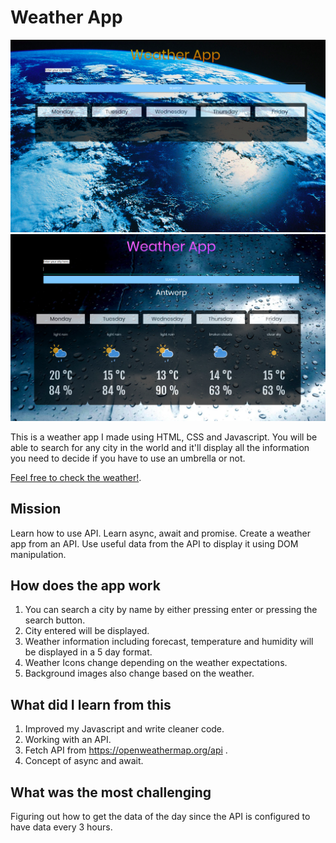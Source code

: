 # Weather App

![Starting screen](./assets/img/weatherapp.png)
![Search: Antwerpen](./assets/img/weatherappantwerpen.png)

This is a weather app I made using HTML, CSS and Javascript. You will be able to search for any city in the world and it'll display all the information you need to decide if you have to use an umbrella or not.

[Feel free to check the weather!](https://weather-app-revamped.netlify.com/).

## Mission

Learn how to use API.
Learn async, await and promise.
Create a weather app from an API.
Use useful data from the API to display it using DOM manipulation.

## How does the app work

1. You can search a city by name by either pressing enter or pressing the search button.
1. City entered will be displayed.
1. Weather information including forecast, temperature and humidity will be displayed in a 5 day format.
1. Weather Icons change depending on the weather expectations.
1. Background images also change based on the weather.


## What did I learn from this

1. Improved my Javascript and write cleaner code.
1. Working with an API.
1. Fetch API  from https://openweathermap.org/api .
1. Concept of async and await.

## What was the most challenging

Figuring out how to get the data of the day since the API is configured to have data every 3 hours.



